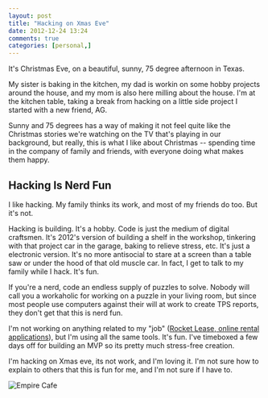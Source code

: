 ```yaml
---
layout: post
title: "Hacking on Xmas Eve"
date: 2012-12-24 13:24
comments: true
categories: [personal,]
---
```


It's Christmas Eve, on a beautiful, sunny, 75 degree afternoon in Texas.

My sister is baking in the kitchen, my dad is workin on some hobby projects
around the house, and my mom is also here milling about the house.  I'm at the
kitchen table, taking a break from hacking on a little side project I started
with a new friend, AG.

Sunny and 75 degrees has a way of making it not feel quite like the Christmas
stories we're watching on the TV that's playing in our background, but really,
this is what I like about Christmas -- spending time in the company of family
and friends, with everyone doing what makes them happy.


## Hacking Is Nerd Fun ##

I like hacking. My family thinks its work, and most of my friends
do too.  But it's not.

Hacking is building. It's a hobby. Code is just the medium of digital
craftsmen. It's 2012's version of building a shelf in the
workshop, tinkering with that project car in the garage, baking to relieve
stress, etc.  It's just a electronic version.  It's no more antisocial
to stare at a screen than a table saw or under the hood of that old muscle
car. In fact, I get to talk to my family while I hack. It's fun.

If you're a nerd, code an endless supply of puzzles to solve. Nobody will call
you a workaholic for working on a puzzle in your living room, but since
most people use computers against their will at work to create TPS reports,
they don't get that this is nerd fun.

I'm not working on anything related to my "job" ([Rocket Lease, online rental applications](http://www.rocketlease.com/)),
but I'm using all the same tools. It's fun. I've timeboxed a few days off for
building an MVP so its pretty much stress-free creation.

I'm hacking on Xmas eve, its not work, and I'm loving it.  I'm not sure how
to explain to others that this is fun for me, and I'm not sure if I have to.

![Empire Cafe](/images/empirecafe.jpg)
